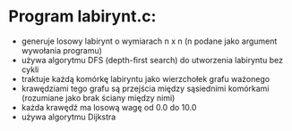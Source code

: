# Program labirynt.c:
- generuje losowy labirynt o wymiarach n x n (n podane jako argument wywołania programu)
- używa algorytmu DFS (depth-first search) do utworzenia labiryntu bez cykli
- traktuje każdą komórkę labiryntu jako wierzchołek grafu ważonego
- krawędziami tego grafu są przejścia między sąsiednimi komórkami (rozumiane jako brak ściany między nimi)
- każda krawędź ma losową wagę od 0.0 do 10.0
- używa algorytmu Dijkstra
